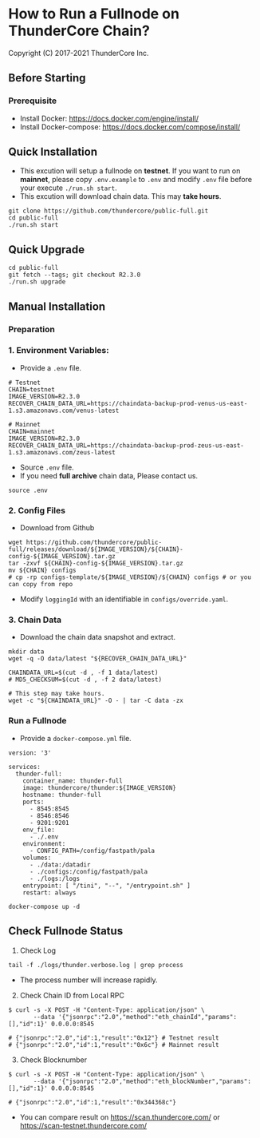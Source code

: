 # How to Run a Fullnode on ThunderCore Chain?

Copyright (C) 2017-2021 ThunderCore Inc.

## Before Starting
### Prerequisite
* Install Docker: https://docs.docker.com/engine/install/
* Install Docker-compose: https://docs.docker.com/compose/install/

## Quick Installation
* This excution will setup a fullnode on **testnet**. If you want to run on **mainnet**, please copy `.env.example` to `.env` and modify `.env` file before your execute `./run.sh start`.
* This excution will download chain data. This may **take hours**.
```
git clone https://github.com/thundercore/public-full.git
cd public-full
./run.sh start
```

## Quick Upgrade
```
cd public-full
git fetch --tags; git checkout R2.3.0
./run.sh upgrade
```


## Manual Installation
### Preparation

### 1. Environment Variables:

* Provide a `.env` file.

```
# Testnet
CHAIN=testnet
IMAGE_VERSION=R2.3.0
RECOVER_CHAIN_DATA_URL=https://chaindata-backup-prod-venus-us-east-1.s3.amazonaws.com/venus-latest

# Mainnet
CHAIN=mainnet
IMAGE_VERSION=R2.3.0
RECOVER_CHAIN_DATA_URL=https://chaindata-backup-prod-zeus-us-east-1.s3.amazonaws.com/zeus-latest
```

* Source `.env` file.
* If you need **full archive** chain data, Please contact us.
```
source .env
```

### 2. Config Files
* Download from Github
```
wget https://github.com/thundercore/public-full/releases/download/${IMAGE_VERSION}/${CHAIN}-config-${IMAGE_VERSION}.tar.gz
tar -zxvf ${CHAIN}-config-${IMAGE_VERSION}.tar.gz
mv ${CHAIN} configs
# cp -rp configs-template/${IMAGE_VERSION}/${CHAIN} configs # or you can copy from repo
```
* Modify `loggingId` with an identifiable in `configs/override.yaml`.


### 3. Chain Data
* Download the chain data snapshot and extract.
```
mkdir data
wget -q -O data/latest "${RECOVER_CHAIN_DATA_URL}"

CHAINDATA_URL=$(cut -d , -f 1 data/latest)
# MD5_CHECKSUM=$(cut -d , -f 2 data/latest)

# This step may take hours.
wget -c "${CHAINDATA_URL}" -O - | tar -C data -zx
```


### Run a Fullnode

* Provide a `docker-compose.yml` file.

```
version: '3'

services:
  thunder-full:
    container_name: thunder-full
    image: thundercore/thunder:${IMAGE_VERSION}
    hostname: thunder-full
    ports:
      - 8545:8545
      - 8546:8546
      - 9201:9201
    env_file:
      - ./.env
    environment:
      - CONFIG_PATH=/config/fastpath/pala
    volumes:
      - ./data:/datadir
      - ./configs:/config/fastpath/pala
      - ./logs:/logs
    entrypoint: [ "/tini", "--", "/entrypoint.sh" ]
    restart: always
```
```
docker-compose up -d
```


## Check Fullnode Status

1. Check Log
```
tail -f ./logs/thunder.verbose.log | grep process
```
* The process number will increase rapidly.

2. Check Chain ID from Local RPC
```
$ curl -s -X POST -H "Content-Type: application/json" \
       --data '{"jsonrpc":"2.0","method":"eth_chainId","params":[],"id":1}' 0.0.0.0:8545

# {"jsonrpc":"2.0","id":1,"result":"0x12"} # Testnet result
# {"jsonrpc":"2.0","id":1,"result":"0x6c"} # Mainnet result
```

3. Check Blocknumber
```
$ curl -s -X POST -H "Content-Type: application/json" \
       --data '{"jsonrpc":"2.0","method":"eth_blockNumber","params":[],"id":1}' 0.0.0.0:8545

# {"jsonrpc":"2.0","id":1,"result":"0x344368c"}
```
* You can compare result on https://scan.thundercore.com/ or https://scan-testnet.thundercore.com/
